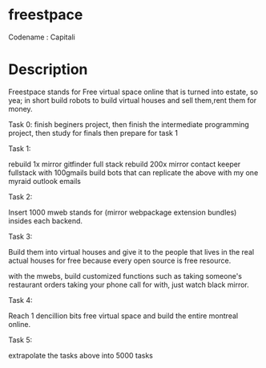 # freestpace
Codename : Capitali

# Description

Freestpace stands for Free virtual space online that is turned into estate, so yea; in short build robots to build virtual houses and sell them,rent them for money.



Task 0: finish beginers project, then finish the intermediate programming project, then study for finals then prepare for task 1


Task 1:

rebuild 1x mirror gitfinder full stack
rebuild 200x mirror contact keeper fullstack with 100gmails
build bots that can replicate the above with my one myraid outlook emails

Task 2:

Insert 1000 mweb stands for (mirror webpackage extension bundles) insides each backend.

Task 3:

Build them into virtual houses and give it to the people that lives in the real actual houses for free because every open source is free resource.

with the mwebs, build customized functions such as taking someone's restaurant orders taking your phone call for with, just watch black mirror.

Task 4:

Reach 1 dencillion bits free virtual space and build the entire montreal online.

Task 5:

extrapolate the tasks above into 5000 tasks
